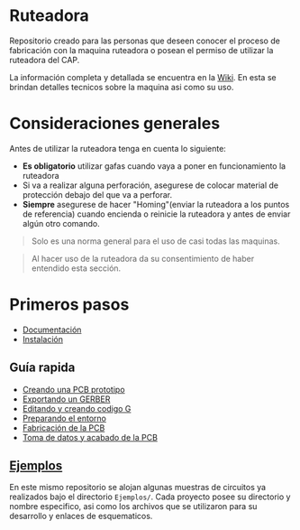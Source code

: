 # Ruteadora
Repositorio creado para las personas que deseen conocer el proceso de fabricación con la maquina ruteadora o posean el permiso de utilizar la ruteadora del CAP. 

La información completa y detallada se encuentra en la [Wiki](https://github.com/cap-repositories/Ruteadora/wiki). En esta se brindan detalles tecnicos sobre la maquina asi como su uso.

# Consideraciones generales
Antes de utilizar la ruteadora tenga en cuenta lo siguiente:

+ **Es obligatorio** utilizar gafas cuando vaya a poner en funcionamiento la ruteadora
+ Si va a realizar alguna perforación, asegurese de colocar material de protección debajo del que va a perforar.
+ **Siempre** asegurese de hacer "Homing"(enviar la ruteadora a los puntos de referencia) cuando encienda o reinicie la ruteadora y antes de enviar algún otro comando.

> Solo es una norma general para el uso de casi todas las maquinas.

> Al hacer uso de la ruteadora da su consentimiento de haber entendido esta sección.

# Primeros pasos
+ [Documentación](https://github.com/cap-repositories/Ruteadora/wiki)
+ [Instalación](https://github.com/cap-repositories/Ruteadora/wiki/Programas)

## Guía rapida
+ [Creando una PCB prototipo](#)
+ [Exportando un GERBER](#)
+ [Editando y creando codigo G](#)
+ [Preparando el entorno](#)
+ [Fabricación de la PCB](#)
+ [Toma de datos y acabado de la PCB](#)

## [Ejemplos](https://github.com/cap-repositories/Ruteadora/tree/master/Ejemplos)
En este mismo repositorio se alojan algunas muestras de circuitos ya realizados bajo el directorio `Ejemplos/`.
Cada proyecto posee su directorio y nombre especifico, asi como los archivos que se utilizaron para su desarrollo y enlaces de esquematicos.